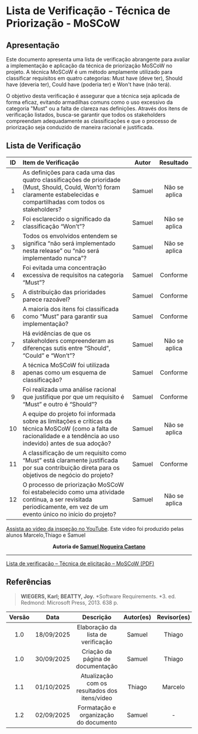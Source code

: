 # Lista de Verificação - Técnica de Priorização - MoSCoW

## Apresentação

Este documento apresenta uma lista de verificação abrangente para avaliar a implementação e aplicação da técnica de priorização MoSCoW no projeto. A técnica MoSCoW é um método amplamente utilizado para classificar requisitos em quatro categorias: Must have (deve ter), Should have (deveria ter), Could have (poderia ter) e Won't have (não terá).

O objetivo desta verificação é assegurar que a técnica seja aplicada de forma eficaz, evitando armadilhas comuns como o uso excessivo da categoria "Must" ou a falta de clareza nas definições. Através dos itens de verificação listados, busca-se garantir que todos os stakeholders compreendam adequadamente as classificações e que o processo de priorização seja conduzido de maneira racional e justificada.

## Lista de Verificação

| ID  | Item de Verificação                                                                                                                                                         | Autor  | Resultado |
|:---:|:--------------------------------------------------------------------------------------------------------------------------------------------------------------------------- |:------:|:---------:|
|  1  | As definições para cada uma das quatro classificações de prioridade (Must, Should, Could, Won’t) foram claramente estabelecidas e compartilhadas com todos os stakeholders? | Samuel | Não se aplica |
|  2  | Foi esclarecido o significado da classificação “Won’t”?                                                                                                                     | Samuel | Não se aplica |
|  3  | Todos os envolvidos entendem se significa “não será implementado nesta release” ou “não será implementado nunca”?                                                           | Samuel | Não se aplica|
|  4  | Foi evitada uma concentração excessiva de requisitos na categoria “Must”?                                                                                                   | Samuel | Conforme |
|  5  | A distribuição das prioridades parece razoável?                                                                                                                             | Samuel | Conforme |
|  6  | A maioria dos itens foi classificada como “Must” para garantir sua implementação?                                                                                           | Samuel | Conforme |
|  7  | Há evidências de que os stakeholders compreenderam as diferenças sutis entre “Should”, “Could” e “Won’t”?                                                                   | Samuel | Não se aplica |
|  8  | A técnica MoSCoW foi utilizada apenas como um esquema de classificação?                                                                                                     | Samuel | Conforme |
|  9  | Foi realizada uma análise racional que justifique por que um requisito é “Must” e outro é “Should”?                                                                         | Samuel | Conforme |
| 10  | A equipe do projeto foi informada sobre as limitações e críticas da técnica MoSCoW (como a falta de racionalidade e a tendência ao uso indevido) antes de sua adoção?       | Samuel | Não se aplica |
| 11  | A classificação de um requisito como “Must” está claramente justificada por sua contribuição direta para os objetivos de negócio do projeto?                                | Samuel | Conforme |
| 12  | O processo de priorização MoSCoW foi estabelecido como uma atividade contínua, a ser revisitada periodicamente, em vez de um evento único no início do projeto?             | Samuel | Não se aplica |

[Assista ao vídeo da inspeção no YouTube](https://youtu.be/oShj0z2DPRA). Este video foi produzido pelas alunos Marcelo,Thiago e Samuel


<div align="center">
  <strong>Autoria de <a href="https://github.com/samuelncaetano">Samuel Nogueira Caetano</a></strong>
</div>

---

[Lista de verificação – Técnica de elicitação – MoSCoW (PDF)](../../../00_assets/pdfs/verificacao/tecnica_de_priorizacao/lista_de_verificacao_tecnica_de_priorizacao_moscow.pdf)

## Referências
> **WIEGERS, Karl; BEATTY, Joy.** *Software Requirements. *3. ed. Redmond: Microsoft Press, 2013. 638 p.

| Versão |    Data    |             Descrição              | Autor(es) | Revisor(es) |
|:------:|:----------:|:----------------------------------:|:---------:|:-----------:|
|  1.0   | 18/09/2025 | Elaboração da lista de verificação |  Samuel   |   Thiago    |
|  1.0   | 30/09/2025 | Criação da página de documentação  |  Samuel   |   Thiago    |
|  1.1   | 01/10/2025 | Atualização com os resultados dos itens/vídeo |  Thiago   |   Marcelo    |
|  1.2   | 02/09/2025 | Formatação e organização do documento |  Samuel   |      -      |